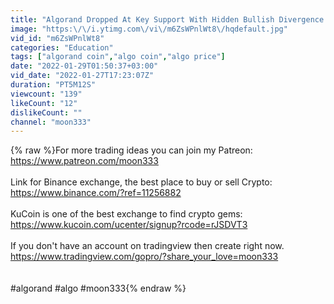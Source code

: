 ```yaml
---
title: "Algorand Dropped At Key Support With Hidden Bullish Divergence | ALGO Price Prediction 2022"
image: "https:\/\/i.ytimg.com\/vi\/m6ZsWPnlWt8\/hqdefault.jpg"
vid_id: "m6ZsWPnlWt8"
categories: "Education"
tags: ["algorand coin","algo coin","algo price"]
date: "2022-01-29T01:50:37+03:00"
vid_date: "2022-01-27T17:23:07Z"
duration: "PT5M12S"
viewcount: "139"
likeCount: "12"
dislikeCount: ""
channel: "moon333"
---
```

{% raw %}For more trading ideas you can join my Patreon:<br /><a rel="nofollow" target="blank" href="https://www.patreon.com/moon333">https://www.patreon.com/moon333</a><br /><br />Link for Binance exchange, the best place to buy or sell Crypto:<br /><a rel="nofollow" target="blank" href="https://www.binance.com/?ref=11256882">https://www.binance.com/?ref=11256882</a><br /><br />KuCoin is one of the best exchange to find crypto gems:<br /><a rel="nofollow" target="blank" href="https://www.kucoin.com/ucenter/signup?rcode=rJSDVT3">https://www.kucoin.com/ucenter/signup?rcode=rJSDVT3</a><br /><br />If you don't have an account on tradingview then create right now.<br /><a rel="nofollow" target="blank" href="https://www.tradingview.com/gopro/?share_your_love=moon333">https://www.tradingview.com/gopro/?share_your_love=moon333</a><br /><br /><br />#algorand #algo #moon333{% endraw %}

